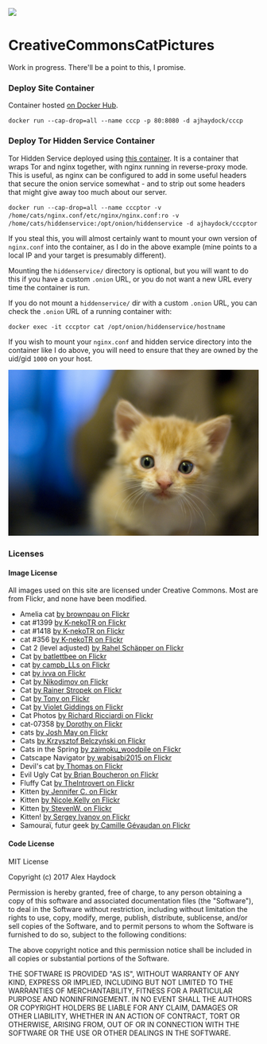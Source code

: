 [![](https://images.microbadger.com/badges/image/ajhaydock/cccp.svg)](https://microbadger.com/images/ajhaydock/cccp "Get your own image badge on microbadger.com")

# CreativeCommonsCatPictures
Work in progress. There'll be a point to this, I promise.

### Deploy Site Container
Container hosted [on Docker Hub](https://hub.docker.com/r/ajhaydock/cccp/).

```
docker run --cap-drop=all --name cccp -p 80:8080 -d ajhaydock/cccp
```

### Deploy Tor Hidden Service Container
Tor Hidden Service deployed using [this container](https://github.com/ajhaydock/CreativeCommonsCatPictures/blob/master/docker-hiddenservice/). It is a container that wraps Tor and nginx together, with nginx running in reverse-proxy mode. This is useful, as nginx can be configured to add in some useful headers that secure the onion service somewhat - and to strip out some headers that might give away too much about our server.
```
docker run --cap-drop=all --name cccptor -v /home/cats/nginx.conf/etc/nginx/nginx.conf:ro -v /home/cats/hiddenservice:/opt/onion/hiddenservice -d ajhaydock/cccptor
```
If you steal this, you will almost certainly want to mount your own version of `nginx.conf` into the container, as I do in the above example (mine points to a local IP and your target is presumably different).

Mounting the `hiddenservice/` directory is optional, but you will want to do this if you have a custom `.onion` URL, or you do not want a new URL every time the container is run.

If you do not mount a `hiddenservice/` dir with a custom `.onion` URL, you can check the `.onion` URL of a running container with:
```
docker exec -it cccptor cat /opt/onion/hiddenservice/hostname
```

If you wish to mount your `nginx.conf` and hidden service directory into the container like I do above, you will need to ensure that they are owned by the uid/gid `1000` on your host.

![kitten](https://github.com/ajhaydock/CreativeCommonsCatPictures/raw/master/kitten.jpg)

### Licenses
#### Image License
All images used on this site are licensed under Creative Commons. Most are from Flickr, and none have been modified.

* Amelia cat [by brownpau on Flickr](https://www.flickr.com/photos/brownpau/14160829306/)
* cat #1399 [by K-nekoTR on Flickr](https://www.flickr.com/photos/105567585@N06/28466850754/)
* cat #1418 [by K-nekoTR on Flickr](https://www.flickr.com/photos/105567585@N06/29842350045/)
* cat #356 [by K-nekoTR on Flickr](https://www.flickr.com/photos/105567585@N06/12374386085/)
* Cat 2 (level adjusted) [by Rahel Schäpper on Flickr](https://www.flickr.com/photos/11000465@N02/1020923340/)
* Cat [by batlettbee on Flickr](https://www.flickr.com/photos/88534689@N08/8726415925/)
* cat [by campb_LLs on Flickr](https://www.flickr.com/photos/n0mi_/6830173403/)
* cat [by ivva on Flickr](https://www.flickr.com/photos/ivva/4646845537/)
* Cat [by Nikodimov on Flickr](https://www.flickr.com/photos/78033337@N00/8312161062/)
* Cat [by Rainer Stropek on Flickr](https://www.flickr.com/photos/rainerstropek/16075613156/)
* Cat [by Tony on Flickr](https://www.flickr.com/photos/zuk0/15218475961/)
* Cat [by Violet Giddings on Flickr](https://www.flickr.com/photos/violetgiddings/31898737835/)
* Cat Photos [by Richard Ricciardi on Flickr](https://www.flickr.com/photos/ricricciardi/9233486351/)
* cat-07358 [by Dorothy on Flickr](https://www.flickr.com/photos/tomatomail/14895989825/)
* cats [by Josh May on Flickr](https://www.flickr.com/photos/chuckles396/4137352612/)
* Cats [by Krzysztof Belczyński on Flickr](https://www.flickr.com/photos/x-oph/6117272430/)
* Cats in the Spring [by zaimoku_woodpile on Flickr](https://www.flickr.com/photos/11250735@N07/8560840635/)
* Catscape Navigator [by wabisabi2015 on Flickr](https://www.flickr.com/photos/necosky/6651575581/)
* Devil's cat [by Thomas on Flickr](https://www.flickr.com/photos/caipirhona/5264164625/)
* Evil Ugly Cat [by Brian Boucheron on Flickr](https://www.flickr.com/photos/bert_m_b/891765178/)
* Fluffy Cat [by TheIntrovert on Flickr](https://www.flickr.com/photos/theintrovert/8669890808/)
* Kitten [by Jennifer C. on Flickr](https://www.flickr.com/photos/29638108@N06/15745379826/)
* Kitten [by Nicole.Kelly on Flickr](https://www.flickr.com/photos/nicolekelly/4671107278/)
* Kitten [by StevenW. on Flickr](https://www.flickr.com/photos/helloeveryone123/6145248102/)
* Kitten! [by Sergey Ivanov on Flickr](https://www.flickr.com/photos/mediumpanda/6157871473/)
* Samouraï, futur geek [by Camille Gévaudan on Flickr](https://www.flickr.com/photos/k-m/4576725680/)

#### Code License
MIT License

Copyright (c) 2017 Alex Haydock

Permission is hereby granted, free of charge, to any person obtaining a copy
of this software and associated documentation files (the "Software"), to deal
in the Software without restriction, including without limitation the rights
to use, copy, modify, merge, publish, distribute, sublicense, and/or sell
copies of the Software, and to permit persons to whom the Software is
furnished to do so, subject to the following conditions:

The above copyright notice and this permission notice shall be included in all
copies or substantial portions of the Software.

THE SOFTWARE IS PROVIDED "AS IS", WITHOUT WARRANTY OF ANY KIND, EXPRESS OR
IMPLIED, INCLUDING BUT NOT LIMITED TO THE WARRANTIES OF MERCHANTABILITY,
FITNESS FOR A PARTICULAR PURPOSE AND NONINFRINGEMENT. IN NO EVENT SHALL THE
AUTHORS OR COPYRIGHT HOLDERS BE LIABLE FOR ANY CLAIM, DAMAGES OR OTHER
LIABILITY, WHETHER IN AN ACTION OF CONTRACT, TORT OR OTHERWISE, ARISING FROM,
OUT OF OR IN CONNECTION WITH THE SOFTWARE OR THE USE OR OTHER DEALINGS IN THE
SOFTWARE.
